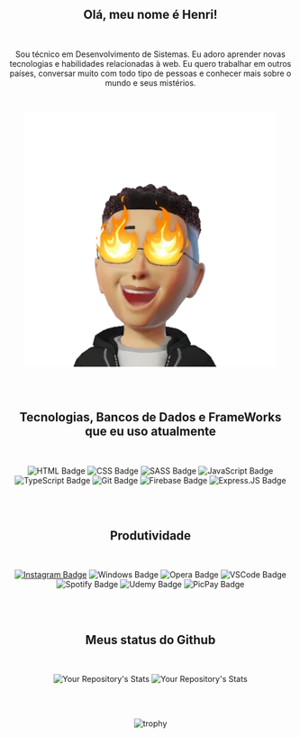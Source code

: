 <h2 align="center">Olá, meu nome é Henri!</h2>
<br>
<p align="center">Sou técnico em Desenvolvimento de Sistemas. Eu adoro aprender novas tecnologias e habilidades relacionadas à web. Eu quero trabalhar em outros países, conversar muito com todo tipo de pessoas e conhecer mais sobre o mundo e seus mistérios.</p>

<br>

<p align="center">
  <img src="./henri.png" alt="icon" align="center" width="450" height="450" />
</p>

<br><br>

<h2 align="center">Tecnologias, Bancos de Dados e FrameWorks que eu uso atualmente</h2>
<br>

<div align="center">
    
![HTML Badge](https://img.shields.io/badge/HTML5-E34F26?style=for-the-badge&logo=html5&logoColor=white)
![CSS Badge](https://img.shields.io/badge/CSS3-1572B6?style=for-the-badge&logo=css3&logoColor=white)
![SASS Badge](https://img.shields.io/badge/Sass-CC6699?style=for-the-badge&logo=sass&logoColor=white)
![JavaScript Badge](https://img.shields.io/badge/JavaScript-323330?style=for-the-badge&logo=javascript&logoColor=F7DF1E)
![TypeScript Badge](https://img.shields.io/badge/TypeScript-007ACC?style=for-the-badge&logo=typescript&logoColor=white)
![Git Badge](https://img.shields.io/badge/Git-F05032?style=for-the-badge&logo=git&logoColor=white)
![Firebase Badge](https://img.shields.io/badge/firebase-ffca28?style=for-the-badge&logo=firebase&logoColor=black)
![Express.JS Badge](https://img.shields.io/badge/Express.js-000000?style=for-the-badge&logo=express&logoColor=white)
</div>

<br><br>

<h2 align="center">Produtividade</h2>
<br>

<div align="center">
    
[![Instagram Badge](https://img.shields.io/badge/Instagram-E4405F?style=for-the-badge&logo=instagram&logoColor=white)](https://instagram.com/henrilima.llsh)
![Windows Badge](https://img.shields.io/badge/Windows-0078D6?style=for-the-badge&logo=windows&logoColor=white)
![Opera Badge](https://img.shields.io/badge/Opera-FF1B2D?style=for-the-badge&logo=Opera&logoColor=white)
![VSCode Badge](https://img.shields.io/badge/Visual_Studio_Code-0078D4?style=for-the-badge&logo=visual%20studio%20code&logoColor=white)
![Spotify Badge](https://img.shields.io/badge/Spotify-1ED760?&style=for-the-badge&logo=spotify&logoColor=white)
![Udemy Badge](https://img.shields.io/badge/Udemy-EC5252?style=for-the-badge&logo=Udemy&logoColor=white)
![PicPay Badge](https://img.shields.io/badge/picpay-21C25E?style=for-the-badge&logo=picpay&logoColor=white)

</div>


<br><br>

<h2 align="center">Meus status do Github</h2>
<br>

<div align="center">
    
![Your Repository's Stats](https://github-readme-stats.vercel.app/api?username=henrilima&show_icons=true&theme=shades-of-purple&hide=prs)
![Your Repository's Stats](https://github-readme-stats.vercel.app/api/top-langs/?username=henrilima&layout=compact&theme=shades-of-purple)

</div>

<br><br>

<div align="center">
    
![trophy](https://github-profile-trophy.vercel.app/?username=henrilima&theme=darkhub&column=6&margin-w=6&margin-h=6&no-bg=true&no-frame=true)

</div>
